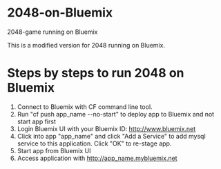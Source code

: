 2048-on-Bluemix
===============

2048-game running on Bluemix

This is a modified version for 2048 running on Bluemix.

Steps by steps to run 2048 on Bluemix
=======================================

1. Connect to Bluemix with CF command line tool.
2. Run "cf push app_name --no-start" to deploy app to Bluemix and not start app first
3. Login Bluemix UI with your Bluemix ID: http://www.bluemix.net
4. Click into app "app_name" and click "Add a Service" to add mysql service to this application. Click "OK" to re-stage app.
5. Start app from Bluemix UI
6. Access application with http://app_name.mybluemix.net

